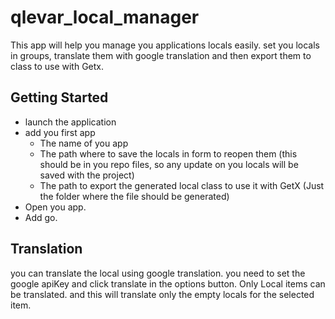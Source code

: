 # qlevar_local_manager

This app will help you manage you applications locals easily. set you locals in groups, translate them with google translation and then export them to class to use with Getx.

## Getting Started

- launch the application
- add you first app
  - The name of you app
  - The path where to save the locals in form to reopen them (this should be in you repo files, so any update on you locals will be saved with the project)
  - The path to export the generated local class to use it with GetX (Just the folder where the file should be generated)
- Open you app.
- Add go.

## Translation

you can translate the local using google translation. you need to set the google apiKey and click translate in the options button.
Only Local items can be translated. and this will translate only the empty locals for the selected item.
